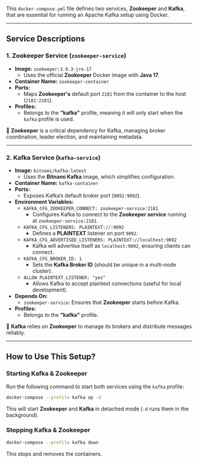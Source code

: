 This `docker-compose.yml` file defines two services, **Zookeeper** and **Kafka**, that are essential for running an Apache Kafka setup using Docker.

---

## **Service Descriptions**

### **1. Zookeeper Service (`zookeeper-service`)**
- **Image:** `zookeeper:3.9.3-jre-17`
    - Uses the official **Zookeeper** Docker image with **Java 17**.
- **Container Name:** `zookeeper-container`
- **Ports:**
    - Maps **Zookeeper's** default port `2181` from the container to the host (`2181:2181`).
- **Profiles:**
    - Belongs to the **"kafka"** profile, meaning it will only start when the `kafka` profile is used.

🔹 **Zookeeper** is a critical dependency for Kafka, managing broker coordination, leader election, and maintaining metadata.

---

### **2. Kafka Service (`kafka-service`)**
- **Image:** `bitnami/kafka:latest`
    - Uses the **Bitnami Kafka** image, which simplifies configuration.
- **Container Name:** `kafka-container`
- **Ports:**
    - Exposes Kafka’s default broker port (`9092:9092`).
- **Environment Variables:**
    - `KAFKA_CFG_ZOOKEEPER_CONNECT: zookeeper-service:2181`
        - Configures Kafka to connect to the **Zookeeper service** running at `zookeeper-service:2181`.
    - `KAFKA_CFG_LISTENERS: PLAINTEXT://:9092`
        - Defines a **PLAINTEXT** listener on port `9092`.
    - `KAFKA_CFG_ADVERTISED_LISTENERS: PLAINTEXT://localhost:9092`
        - Kafka will advertise itself as `localhost:9092`, ensuring clients can connect.
    - `KAFKA_CFG_BROKER_ID: 1`
        - Sets the **Kafka Broker ID** (should be unique in a multi-node cluster).
    - `ALLOW_PLAINTEXT_LISTENER: "yes"`
        - Allows Kafka to accept plaintext connections (useful for local development).
- **Depends On:**
    - `zookeeper-service`: Ensures that **Zookeeper** starts before Kafka.
- **Profiles:**
    - Belongs to the **"kafka"** profile.

🔹 **Kafka** relies on **Zookeeper** to manage its brokers and distribute messages reliably.

---

## **How to Use This Setup?**
### **Starting Kafka & Zookeeper**
Run the following command to start both services using the `kafka` profile:
```sh
docker-compose --profile kafka up -d
```
This will start **Zookeeper** and **Kafka** in detached mode (`-d` runs them in the background).

### **Stopping Kafka & Zookeeper**
```sh
docker-compose --profile kafka down
```
This stops and removes the containers.
